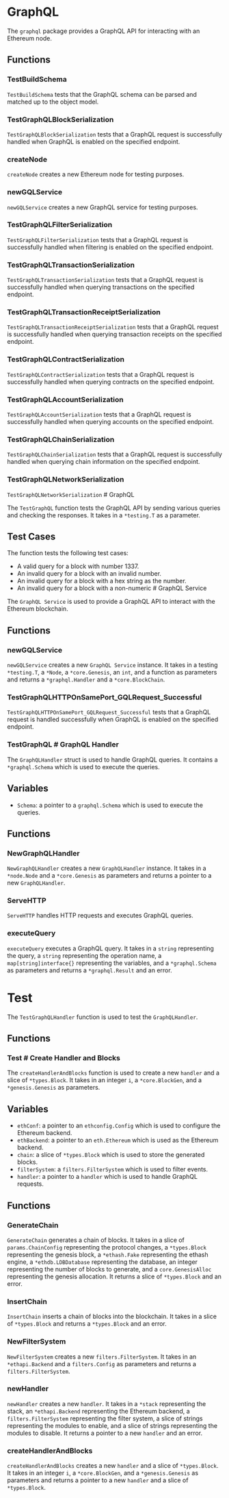 # GraphQL

The `graphql` package provides a GraphQL API for interacting with an Ethereum node.

## Functions

### TestBuildSchema

`TestBuildSchema` tests that the GraphQL schema can be parsed and matched up to the object model.

### TestGraphQLBlockSerialization

`TestGraphQLBlockSerialization` tests that a GraphQL request is successfully handled when GraphQL is enabled on the specified endpoint.

### createNode

`createNode` creates a new Ethereum node for testing purposes.

### newGQLService

`newGQLService` creates a new GraphQL service for testing purposes.

### TestGraphQLFilterSerialization

`TestGraphQLFilterSerialization` tests that a GraphQL request is successfully handled when filtering is enabled on the specified endpoint.

### TestGraphQLTransactionSerialization

`TestGraphQLTransactionSerialization` tests that a GraphQL request is successfully handled when querying transactions on the specified endpoint.

### TestGraphQLTransactionReceiptSerialization

`TestGraphQLTransactionReceiptSerialization` tests that a GraphQL request is successfully handled when querying transaction receipts on the specified endpoint.

### TestGraphQLContractSerialization

`TestGraphQLContractSerialization` tests that a GraphQL request is successfully handled when querying contracts on the specified endpoint.

### TestGraphQLAccountSerialization

`TestGraphQLAccountSerialization` tests that a GraphQL request is successfully handled when querying accounts on the specified endpoint.

### TestGraphQLChainSerialization

`TestGraphQLChainSerialization` tests that a GraphQL request is successfully handled when querying chain information on the specified endpoint.

### TestGraphQLNetworkSerialization

`TestGraphQLNetworkSerialization` # GraphQL

The `TestGraphQL` function tests the GraphQL API by sending various queries and checking the responses. It takes in a `*testing.T` as a parameter.

## Test Cases

The function tests the following test cases:

- A valid query for a block with number 1337.
- An invalid query for a block with an invalid number.
- An invalid query for a block with a hex string as the number.
- An invalid query for a block with a non-numeric # GraphQL Service

The `GraphQL Service` is used to provide a GraphQL API to interact with the Ethereum blockchain.

## Functions

### newGQLService

`newGQLService` creates a new `GraphQL Service` instance. It takes in a testing `*testing.T`, a `*Node`, a `*core.Genesis`, an `int`, and a function as parameters and returns a `*graphql.Handler` and a `*core.BlockChain`.

### TestGraphQLHTTPOnSamePort_GQLRequest_Successful

`TestGraphQLHTTPOnSamePort_GQLRequest_Successful` tests that a GraphQL request is handled successfully when GraphQL is enabled on the specified endpoint.

### TestGraphQL # GraphQL Handler

The `GraphQLHandler` struct is used to handle GraphQL queries. It contains a `*graphql.Schema` which is used to execute the queries.

## Variables

- `Schema`: a pointer to a `graphql.Schema` which is used to execute the queries.

## Functions

### NewGraphQLHandler

`NewGraphQLHandler` creates a new `GraphQLHandler` instance. It takes in a `*node.Node` and a `*core.Genesis` as parameters and returns a pointer to a new `GraphQLHandler`.

### ServeHTTP

`ServeHTTP` handles HTTP requests and executes GraphQL queries.

### executeQuery

`executeQuery` executes a GraphQL query. It takes in a `string` representing the query, a `string` representing the operation name, a `map[string]interface{}` representing the variables, and a `*graphql.Schema` as parameters and returns a `*graphql.Result` and an error.

# Test

The `TestGraphQLHandler` function is used to test the `GraphQLHandler`.

## Functions

### Test # Create Handler and Blocks

The `createHandlerAndBlocks` function is used to create a new `handler` and a slice of `*types.Block`. It takes in an integer `i`, a `*core.BlockGen`, and a `*genesis.Genesis` as parameters.

## Variables

- `ethConf`: a pointer to an `ethconfig.Config` which is used to configure the Ethereum backend.
- `ethBackend`: a pointer to an `eth.Ethereum` which is used as the Ethereum backend.
- `chain`: a slice of `*types.Block` which is used to store the generated blocks.
- `filterSystem`: a `filters.FilterSystem` which is used to filter events.
- `handler`: a pointer to a `handler` which is used to handle GraphQL requests.

## Functions

### GenerateChain

`GenerateChain` generates a chain of blocks. It takes in a slice of `params.ChainConfig` representing the protocol changes, a `*types.Block` representing the genesis block, a `*ethash.Fake` representing the ethash engine, a `*ethdb.LDBDatabase` representing the database, an integer representing the number of blocks to generate, and a `core.GenesisAlloc` representing the genesis allocation. It returns a slice of `*types.Block` and an error.

### InsertChain

`InsertChain` inserts a chain of blocks into the blockchain. It takes in a slice of `*types.Block` and returns a `*types.Block` and an error.

### NewFilterSystem

`NewFilterSystem` creates a new `filters.FilterSystem`. It takes in an `*ethapi.Backend` and a `filters.Config` as parameters and returns a `filters.FilterSystem`.

### newHandler

`newHandler` creates a new `handler`. It takes in a `*stack` representing the stack, an `*ethapi.Backend` representing the Ethereum backend, a `filters.FilterSystem` representing the filter system, a slice of strings representing the modules to enable, and a slice of strings representing the modules to disable. It returns a pointer to a new `handler` and an error.

### createHandlerAndBlocks

`createHandlerAndBlocks` creates a new `handler` and a slice of `*types.Block`. It takes in an integer `i`, a `*core.BlockGen`, and a `*genesis.Genesis` as parameters and returns a pointer to a new `handler` and a slice of `*types.Block`.